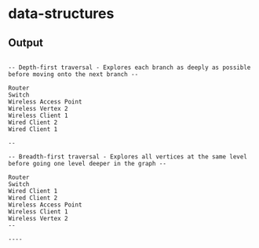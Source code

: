 # data-structures

## Output
```---- Graph - data structure consisting of nodes (vertices) and edges, used to represent a network ----

-- Depth-first traversal - Explores each branch as deeply as possible before moving onto the next branch --

Router
Switch
Wireless Access Point
Wireless Vertex 2
Wireless Client 1
Wired Client 2
Wired Client 1

--

-- Breadth-first traversal - Explores all vertices at the same level before going one level deeper in the graph --

Router
Switch
Wired Client 1
Wired Client 2
Wireless Access Point
Wireless Client 1
Wireless Vertex 2
--

----
